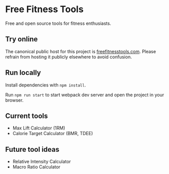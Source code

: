 # Free Fitness Tools

Free and open source tools for fitness enthusiasts.

## Try online

The canonical public host for this project is [freefitnesstools.com](https://www.freefitnesstools.com/). Please refrain from hosting it publicly elsewhere to avoid confusion.

## Run locally

Install dependencies with `npm install`.

Run `npm run start` to start webpack dev server and open the project in your browser.

## Current tools

- Max Lift Calculator (1RM)
- Calorie Target Calculator (BMR, TDEE)

## Future tool ideas

- Relative Intensity Calculator
- Macro Ratio Calculator
